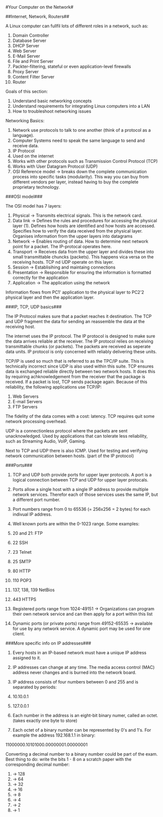 #Your Computer on the Network#

##Internet, Network, Routers##

A Linux computer can fullfil lots of different roles in a network, such as:

1. Domain Controller
2. Database Server
3. DHCP Server
4. Web Server
5. E-Mail Server
6. File and Print Server
7. Packter-filtering, stateful or even application-level firewalls
8. Proxy Server
9. Content Filter Server
10. Router

Goals of this section:

1. Understand basic networking concepts
2. Understand requirements for integrating Linux computers into a LAN
3. How to troubleshoot networking issues

Networking Basics:

1. Network use protocols to talk to one another (think of a protocol as a language).
2. Computer Systems need to speak the same language to send and receive data.
3. IP Protocol
  1. Used on the internet
  2. Works with other protocols such as Transmission Control Protocol (TCP)
  3. Works with User Datagram Protocol (UDP)
4. OSI Reference model -> breaks down the complete communication process into specific tasks (modularity). This way you can buy from different vendors per layer, instead having to buy the complete proprietary technology.

###OSI model###

The OSI model has 7 layers:
1. Physical -> Transmits electrical signals. This is the network card.    
2. Data link -> Defines the rules and procedures for accessing the physical layer (1). Defines how hosts are identified and how hosts are accessed. Specifies how to verify the data received from the physical layer. Organises information from the upper layers into datagrams
3. Network -> Enables routing of data. How to determine next network point for a packet. The IP-protocal operates here.
4. Transport -> Receives data from the upper layer and divides these into small transmittable chuncks (packets). This happens vica versa on the receiving hosts. TCP nd UDP operate on this layer.
5. Session -> Establisihing and maintaing connections
6. Presentation -> Responsible for ensuring the information is formatted correctly for the application
7. Application -> The application using the network

Information flows from PC1' application to the physical layer to PC2'2 physical layer and then the application layer.

###IP, TCP, UDP basics###

The IP Protocol makes sure that a packet reaches it destination. The TCP and UDP fragment the data for sending an reassemble the data at the receiving host.

The internet uses the IP protocol. The IP protocol is designed to make sure the data arrives reliable at the receiver. The IP protocol relies on receiving transmittable chunks (or packets). The packets are received as seperate data units. IP protocol is only concerned with reliably delivering these units.

TCP/IP is used so much that is referred to as the TPC/IP suite. This is technically incorrect since UDP is also used within this suite. TCP ensures data is exchanged reliable directly between two network hosts. It does this by requiring achknowledgement from the receiver that the package is received. If a packet is lost, TCP sends package again. Because of this reliability, the following applications use TCP/IP:

1. Web Servers
2. E-mail Servers
3. FTP Servers

The fidelity of the data comes with a cost: latency. TCP requires quit some network processing overhead.

UDP is a connectionless protocol where the packets are sent unacknowledged. Used by applications that can tolerate less reliability, such as Streaming Audio, VoIP, Gaming.

Next to TCP and UDP there is also ICMP. Used for testing and verifying network communication between hosts. (part of the IP protocol)

###Ports###

1. TCP and UDP both provide ports for upper layer protocols. A port is a logical connection between TCP and UDP for upper layer protocals. 

2. Ports allow a single host with a single IP address to provide multiple network services. Therefor each of those services uses the same IP, but a different port number.

3. Port numbers range from 0 to 65536 (= 256x256 = 2 bytes) for each indivual IP address.

4. Well known ports are within the 0-1023 range. Some examples:
  1. 20 and 21: FTP
  2. 22 SSH
  3. 23 Telnet
  4. 25 SMTP
  5. 80 HTTP
  6. 110 POP3
  7. 137, 138, 139 NetBios
  8. 443 HTTPS

5. Registered ports range from 1024-49151 -> Organizations can program their own network service and can then apply for a port within this list

6. Dynamic ports (or private ports) range from 49152-65535 -> available for use by any network service. A dynamic port may be used for one client.

###More specific info on IP addresses###

1. Every hosts in an IP-based network must have a unique IP address assigned to it.
2. IP addresses can change at any time. The media access control (MAC) address never changes and is burned into the network board.
3. IP address consists of four numbers between 0 and 255 and is separated by periods:

  1. 10.10.0.1
  2. 127.0.0.1

4. Each number in the address is an eight-bit binary numer, called an octet. (takes exactly one byte to store)
5. Each octet of a binary number can be represented by 0's and 1's. For example the address 192.168.1.1 in binary:

11000000.10101000.00000001.00000001

Converting a decimal number to a binary number could be part of the exam. Best thing to do: write the bits 1 - 8 on a scratch paper with the corresponding decimal number:

1. -> 128
2. -> 64
3. -> 32
4. -> 16
5. -> 8
6. -> 4
7. -> 2
8. -> 1
